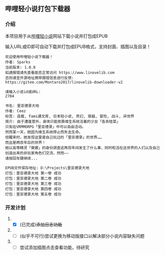 ## 哔哩轻小说打包下载器

### 介绍

本项目用于从[哔哩轻小说](https://www.linovelib.com)网站下载小说并打包成EPUB

输入URL或ID即可自动下载并打包成EPUB格式，支持封面、插图以及目录！

```
欢迎使用哔哩轻小说下载器！
作者: Sparks
当前版本: 1.0.0
如遇报错请先查看能否正常访问 https://www.linovelib.com
否则请至开源地址携带报错信息进行反馈: https://gitee.com/Montaro2017/linovelib-downloader-v2

请输入小说id或URL:
2704

书名: 里亚德录大地
作者: Ceez
标签: 连载, Fami通文库, 日本轻小说, 奇幻, 穿越, 冒险, 战斗, 异世界
简介: 由于遭逢意外，身体只能依靠维生系统活着的少女「各务桂菜」
只有在VRMMORPG「里亚德录」中可以自由活动。
然而某一天，她因为维生系统停止而失去生命。
但醒来时，她发现这里是自己玩过的「里亚德录」的世界……
而且是两百年后的世界！
她以高等精灵「葵娜」的身份调查这两百年间发生了什么事，同时和活在这世界的人们以及自己创造出来的非玩家角色们交流，然而——
请按回车键继续...

EPUB文件保存地址: D:\Projects\里亚德录大地
打包：里亚德录大地 第一卷 成功
打包：里亚德录大地 第二卷 成功
打包：里亚德录大地 第三卷 成功
打包：里亚德录大地 第四卷 成功
打包：里亚德录大地 第五卷 成功
```

### 开发计划

1. - [x] (已完成)~~添加日志功能~~

2. - [ ] (似乎不可行)尝试更换为移动版接口以解决部分小说内容缺失问题

3. - [ ] 尝试添加插图点击查看功能，待研究
